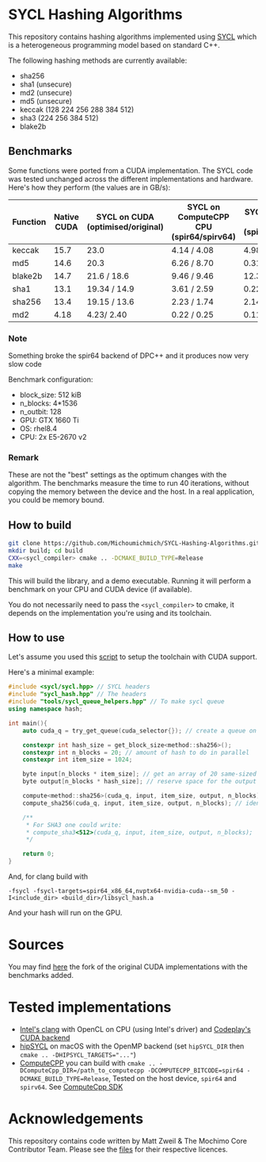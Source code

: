 # SYCL Hashing Algorithms

This repository contains hashing algorithms implemented using [SYCL](https://www.khronos.org/sycl/) which is a heterogeneous programming model based on standard C++.

The following hashing methods are currently available:

- sha256
- sha1 (unsecure)
- md2 (unsecure)
- md5 (unsecure)
- keccak (128 224 256 288 384 512)
- sha3 (224 256 384 512)
- blake2b

## Benchmarks

Some functions were ported from a CUDA implementation. The SYCL code was tested unchanged across the different implementations and hardware. Here's how they perform (the values are in GB/s):

| Function | Native CUDA | SYCL on CUDA (optimised/original)           | SYCL on ComputeCPP CPU (spir64/spirv64) | SYCL on DPC++ CPU (spir64_x86_64) | SYCL on hipSYCL (omp/cuda) |
| -------- | ----------- | ------------------------------------------- | --------------------------------------- | --------------------------------- | -------------------------- |
| keccak   | 15.7        | 23.0                                        | 4.14 / 4.08                             | 4.98                              | 4.32 / 23.0                |
| md5      | 14.6        | 20.3                                        | 6.26 / 8.70                             | 0.31                              | 9.27 / 20.2                |
| blake2b  | 14.7        | 21.6 / 18.6                                 | 9.46 / 9.46                             | 12.3                              | 7.71 / 17.8                |
| sha1     | 13.1        | 19.34 / 14.9                                | 3.61 / 2.59                             | 0.22                              | 4.39 / 19.2                |
| sha256   | 13.4        | 19.15 / 13.6                                | 2.23 / 1.74                             | 2.14                              | 2.93 / 19.0                |
| md2      | 4.18        | 4.23/ 2.40                                  | 0.22 / 0.25                             | 0.112                             | 0.25 / 2.33                |

### Note
Something broke the spir64 backend of DPC++ and it produces now very slow code

Benchmark configuration:

- block_size: 512 kiB
- n_blocks: 4\*1536
- n_outbit: 128
- GPU: GTX 1660 Ti
- OS: rhel8.4
- CPU: 2x E5-2670 v2

### Remark

These are not the "best" settings as the optimum changes with the algorithm. The benchmarks measure the time to run 40 iterations, without copying the memory between the device and the host. In a real application, you could be memory bound.

## How to build

```bash
git clone https://github.com/Michoumichmich/SYCL-Hashing-Algorithms.git ; cd SYCL-Hashing-Algorithms;
mkdir build; cd build
CXX=<sycl_compiler> cmake .. -DCMAKE_BUILD_TYPE=Release
make
```

This will build the library, and a demo executable. Running it will perform a benchmark on your CPU and CUDA device (if available).

You do not necessarily need to pass the `<sycl_compiler>` to cmake, it depends on the implementation you're using and its toolchain.

## How to use

Let's assume you used this [script](https://github.com/Michoumichmich/oneAPI-setup-script) to setup the toolchain with CUDA support.

Here's a minimal example:

```C++
#include <sycl/sycl.hpp> // SYCL headers
#include "sycl_hash.hpp" // The headers
#include "tools/sycl_queue_helpers.hpp" // To make sycl queue
using namespace hash;

int main(){
    auto cuda_q = try_get_queue(cuda_selector{}); // create a queue on a cuda device and attach an exception handler

    constexpr int hash_size = get_block_size<method::sha256>();
    constexpr int n_blocks = 20; // amount of hash to do in parallel
    constexpr int item_size = 1024;

    byte input[n_blocks * item_size]; // get an array of 20 same-sized data items to hash;
    byte output[n_blocks * hash_size]; // reserve space for the output

    compute<method::sha256>(cuda_q, input, item_size, output, n_blocks); // do the computing
    compute_sha256(cuda_q, input, item_size, output, n_blocks); // identical

    /**
     * For SHA3 one could write:
     * compute_sha3<512>(cuda_q, input, item_size, output, n_blocks);
     */

    return 0;
}
```

And, for clang build with

```
-fsycl -fsycl-targets=spir64_x86_64,nvptx64-nvidia-cuda--sm_50 -I<include_dir> <build_dir>/libsycl_hash.a
```

And your hash will run on the GPU.

# Sources

You may find [here](https://github.com/Michoumichmich/cuda-hashing-algos-with-benchmark) the fork of the original CUDA implementations with the benchmarks added.

# Tested implementations

- [Intel's clang](https://github.com/intel/llvm) with OpenCL on CPU (using Intel's driver) and [Codeplay's CUDA backend](https://www.codeplay.com/solutions/oneapi/for-cuda/)
- [hipSYCL](https://github.com/illuhad/hipSYCL) on macOS with the OpenMP backend (set `hipSYCL_DIR` then `cmake .. -DHIPSYCL_TARGETS="..."`)
- [ComputeCPP](https://developer.codeplay.com/products/computecpp/ce/home) you can build with `cmake .. -DComputeCpp_DIR=/path_to_computecpp -DCOMPUTECPP_BITCODE=spir64 -DCMAKE_BUILD_TYPE=Release`, Tested on the host device, `spir64` and `spirv64`. See [ComputeCpp SDK](https://github.com/codeplaysoftware/computecpp-sdk)

# Acknowledgements

This repository contains code written by Matt Zweil & The Mochimo Core Contributor Team. Please see the [files](https://github.com/mochimodev/cuda-hashing-algos) for their respective licences.
